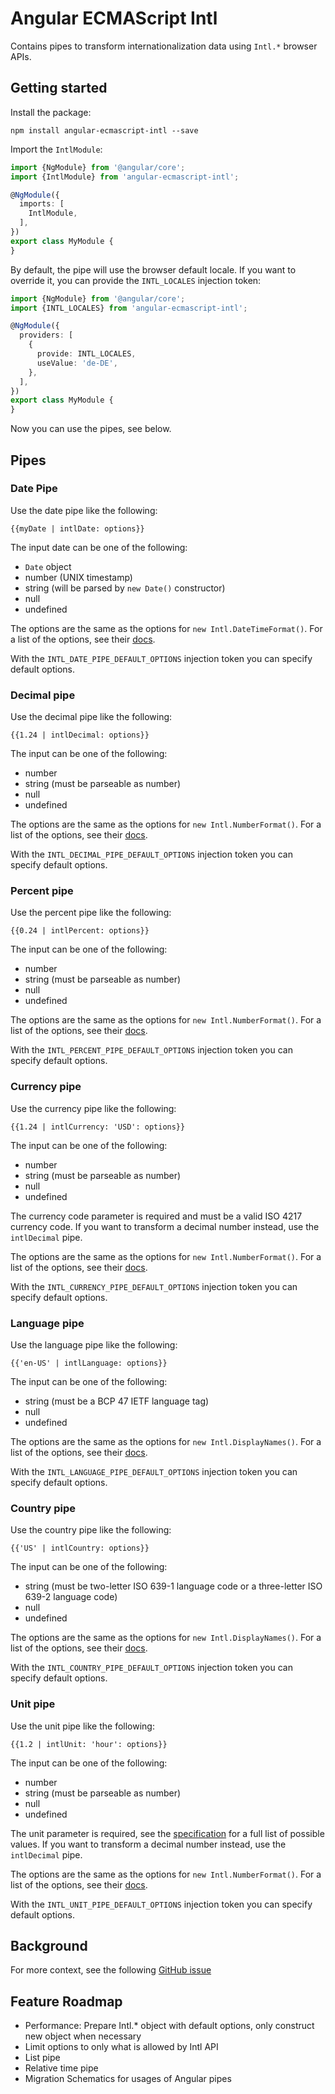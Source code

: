 # Angular ECMAScript Intl

Contains pipes to transform internationalization data using `Intl.*` browser APIs.

## Getting started

Install the package:

```
npm install angular-ecmascript-intl --save
```

Import the `IntlModule`:

```typescript
import {NgModule} from '@angular/core';
import {IntlModule} from 'angular-ecmascript-intl';

@NgModule({
  imports: [
    IntlModule,
  ],
})
export class MyModule {
}
```

By default, the pipe will use the browser default locale. If you want to override it, you can provide the `INTL_LOCALES`
injection token:

```typescript
import {NgModule} from '@angular/core';
import {INTL_LOCALES} from 'angular-ecmascript-intl';

@NgModule({
  providers: [
    {
      provide: INTL_LOCALES,
      useValue: 'de-DE',
    },
  ],
})
export class MyModule {
}
```

Now you can use the pipes, see below.

## Pipes

### Date Pipe

Use the date pipe like the following:

```
{{myDate | intlDate: options}}
```

The input date can be one of the following:

* `Date` object
* number (UNIX timestamp)
* string (will be parsed by `new Date()` constructor)
* null
* undefined

The options are the same as the options for `new Intl.DateTimeFormat()`. For a list of the options, see
their [docs](https://developer.mozilla.org/en-US/docs/Web/JavaScript/Reference/Global_Objects/Intl/DateTimeFormat/DateTimeFormat).

With the `INTL_DATE_PIPE_DEFAULT_OPTIONS` injection token you can specify default options.

### Decimal pipe

Use the decimal pipe like the following:

```
{{1.24 | intlDecimal: options}}
```

The input can be one of the following:

* number
* string (must be parseable as number)
* null
* undefined

The options are the same as the options for `new Intl.NumberFormat()`. For a list of the options, see
their [docs](https://developer.mozilla.org/en-US/docs/Web/JavaScript/Reference/Global_Objects/Intl/NumberFormat/NumberFormat).

With the `INTL_DECIMAL_PIPE_DEFAULT_OPTIONS` injection token you can specify default options.

### Percent pipe

Use the percent pipe like the following:

```
{{0.24 | intlPercent: options}}
```

The input can be one of the following:

* number
* string (must be parseable as number)
* null
* undefined

The options are the same as the options for `new Intl.NumberFormat()`. For a list of the options, see
their [docs](https://developer.mozilla.org/en-US/docs/Web/JavaScript/Reference/Global_Objects/Intl/NumberFormat/NumberFormat).

With the `INTL_PERCENT_PIPE_DEFAULT_OPTIONS` injection token you can specify default options.

### Currency pipe

Use the currency pipe like the following:

```
{{1.24 | intlCurrency: 'USD': options}}
```

The input can be one of the following:

* number
* string (must be parseable as number)
* null
* undefined

The currency code parameter is required and must be a valid ISO 4217 currency code. If you want to transform a decimal
number instead, use the `intlDecimal` pipe.

The options are the same as the options for `new Intl.NumberFormat()`. For a list of the options, see
their [docs](https://developer.mozilla.org/en-US/docs/Web/JavaScript/Reference/Global_Objects/Intl/NumberFormat/NumberFormat).

With the `INTL_CURRENCY_PIPE_DEFAULT_OPTIONS` injection token you can specify default options.

### Language pipe

Use the language pipe like the following:

```
{{'en-US' | intlLanguage: options}}
```

The input can be one of the following:

* string (must be a BCP 47 IETF language tag)
* null
* undefined

The options are the same as the options for `new Intl.DisplayNames()`. For a list of the options, see
their [docs](https://developer.mozilla.org/en-US/docs/Web/JavaScript/Reference/Global_Objects/Intl/DisplayNames/DisplayNames).

With the `INTL_LANGUAGE_PIPE_DEFAULT_OPTIONS` injection token you can specify default options.

### Country pipe

Use the country pipe like the following:

```
{{'US' | intlCountry: options}}
```

The input can be one of the following:

* string (must be two-letter ISO 639-1 language code or a three-letter ISO 639-2 language code)
* null
* undefined

The options are the same as the options for `new Intl.DisplayNames()`. For a list of the options, see
their [docs](https://developer.mozilla.org/en-US/docs/Web/JavaScript/Reference/Global_Objects/Intl/DisplayNames/DisplayNames).

With the `INTL_COUNTRY_PIPE_DEFAULT_OPTIONS` injection token you can specify default options.

### Unit pipe

Use the unit pipe like the following:

```
{{1.2 | intlUnit: 'hour': options}}
```

The input can be one of the following:

* number
* string (must be parseable as number)
* null
* undefined

The unit parameter is required, see
the [specification](https://tc39.es/proposal-unified-intl-numberformat/section6/locales-currencies-tz_proposed_out.html#sec-issanctionedsimpleunitidentifier)
for a full list of possible values. If you want to transform a decimal number instead, use the `intlDecimal` pipe.

The options are the same as the options for `new Intl.NumberFormat()`. For a list of the options, see
their [docs](https://developer.mozilla.org/en-US/docs/Web/JavaScript/Reference/Global_Objects/Intl/NumberFormat/NumberFormat).

With the `INTL_UNIT_PIPE_DEFAULT_OPTIONS` injection token you can specify default options.

## Background

For more context, see the following [GitHub issue](https://github.com/angular/angular/issues/49143)

## Feature Roadmap

* Performance: Prepare Intl.* object with default options, only construct new object when necessary
* Limit options to only what is allowed by Intl API
* List pipe
* Relative time pipe
* Migration Schematics for usages of Angular pipes
